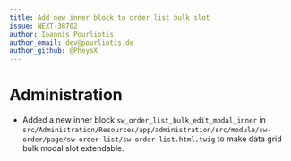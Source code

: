 ```yaml
---
title: Add new inner block to order list bulk slot
issue: NEXT-38702
author: Ioannis Pourliotis
author_email: dev@pourliotis.de 
author_github: @PheysX
---
```

# Administration
* Added a new inner block `sw_order_list_bulk_edit_modal_inner` in `src/Administration/Resources/app/administration/src/module/sw-order/page/sw-order-list/sw-order-list.html.twig` to make data grid bulk modal slot extendable.
